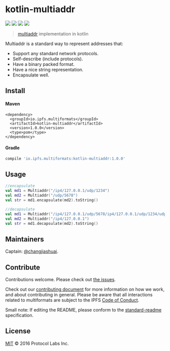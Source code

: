 # kotlin-multiaddr

[![](https://img.shields.io/badge/made%20by-Protocol%20Labs-blue.svg?style=flat-square)](http://ipn.io)
[![](https://img.shields.io/badge/project-multiformats-blue.svg?style=flat-square)](https://github.com/multiformats/multiformats)
[![](https://img.shields.io/badge/freenode-%23ipfs-blue.svg?style=flat-square)](https://webchat.freenode.net/?channels=%23ipfs)
[![](https://img.shields.io/badge/readme%20style-standard-brightgreen.svg?style=flat-square)](https://github.com/RichardLitt/standard-readme)

> [multiaddr](https://github.com/multiformats/multiaddr) implementation in kotlin

Multiaddr is a standard way to represent addresses that:

- Support any standard network protocols.
- Self-describe (include protocols).
- Have a binary packed format.
- Have a nice string representation.
- Encapsulate well.

## Install


#### Maven

```maven
<dependency>
  <groupId>io.ipfs.multiformats</groupId>
  <artifactId>kotlin-multiaddr</artifactId>
  <version>1.0.0</version>
  <type>pom</type>
</dependency>
```

#### Gradle

```gradle
compile 'io.ipfs.multiformats:kotlin-multiaddr:1.0.0'
```


## Usage


```kotlin
//encapsulate
val md1 = Multiaddr("/ip4/127.0.0.1/udp/1234")
val md2 = Multiaddr("/udp/5678")
val str = md1.encapsulate(md2).toString()

//decapsulate
val md1 = Multiaddr("/ip4/127.0.0.1/udp/5678/ip4/127.0.0.1/udp/1234/udp/1234")
val md2 = Multiaddr("/ip4/127.0.0.1")
val str = md1.decapsulate(md2).toString()
```


## Maintainers

Captain: [@changjiashuai](https://github.com/changjiashuai).

## Contribute

Contributions welcome. Please check out [the issues](https://github.com/changjiashuai/kotlin-multiaddr/issues).

Check out our [contributing document](https://github.com/multiformats/multiformats/blob/master/contributing.md) for more information on how we work, and about contributing in general. Please be aware that all interactions related to multiformats are subject to the IPFS [Code of Conduct](https://github.com/ipfs/community/blob/master/code-of-conduct.md).

Small note: If editing the README, please conform to the [standard-readme](https://github.com/RichardLitt/standard-readme) specification.

## License

[MIT](LICENSE) © 2016 Protocol Labs Inc.
